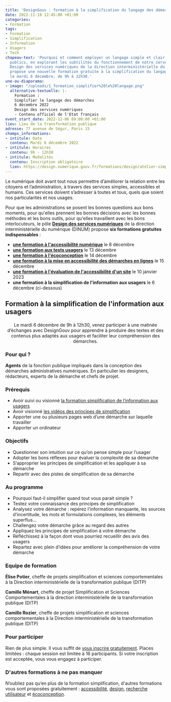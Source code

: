 ```yaml
---
title: 'DesignGouv : formation à la simplification du langage des démarches'
date: 2022-11-18 12:45:00 +01:00
categories:
- Formation
tags:
- Formation
- Simplification
- Information
- Usagers
- Tech
chapeau-text: 'Pourquoi et comment employer un langage simple et clair pour nos services
  publics, en explorant les subtilités du fonctionnement de notre cerveau  : le pôle
  Design des services numériques de la direction interministérielle du numérique (DINUM)
  propose une nouvelle formation gratuite à la simplification du langage des démarches,
  le mardi 6 décembre, de 9h à 12h30.'
une-ou-diaporama:
- image: "/uploads/1_formation_simplifier%20le%20langage.png"
  alternative-textuelle: |-
    Formation :
    Simplifier le langage des démarches
    6 décembre 2022
    Design des services numériques
    - Contenu officiel de l'Etat français
event_start_date: 2022-12-06 09:00:00 +01:00
lieu: Lieu de la transformation publique
adresse: 77 avenue de Ségur, Paris 15
champs_informations:
- intitule: Date
  contenu: Mardi 6 décembre 2022
- intitule: Horaires
  contenu: 9h - 12h30
- intitule: Modalités
  contenu: Inscription obligatoire
  lien: https://design.numerique.gouv.fr/formations/design/atelier-simplification/
---
```


Le numérique doit avant tout nous permettre d’améliorer la relation entre les citoyens et l’administration, à travers des services simples, accessibles et humains. Ces services doivent s’adresser à toutes et tous, quels que soient nos particularités et nos usages.

Pour que les administrations se posent les bonnes questions aux bons moments, pour qu'elles prennent les bonnes décisions avec les bonnes méthodes et les bons outils, pour qu'elles travaillent avec les bons interlocuteurs, le pôle [**Design des services numériques**](https://design.numerique.gouv.fr/ "Design des services numériques - Lien externe") de la direction interministérielle du numérique (DINUM) propose **six formations gratuites indispensables** : 
* **[une formation à l'accessibilité numérique](https://www.numerique.gouv.fr/agenda/designgouv-formation-accessibilite-numerique-2022/)** le 8 décembre
* **[une formation aux tests usagers](https://www.numerique.gouv.fr/agenda/designgouv-formation-tests-usagers/)** le 13 décembre
* **[une formation à l'écoconception](https://www.numerique.gouv.fr/agenda/designgouv-formation-ecoconception-2022/)** le 14 décembre
* **[une formation à la mise en accessibilité des démarches en lignes](https://www.numerique.gouv.fr/agenda/designgouv-formation-accessibilite-demarches-2022/)** le 15 décembre
* **[une formation à l'évaluation de l'accessibilité d'un site](https://www.numerique.gouv.fr/agenda/designgouv-formation-evaluation-accessibilite/)** le 10 janvier 2023
* **une formation à la simplification de l'information aux usagers** le 6 décembre (ci-dessous)

<h2 class="text-center">Formation à la simplification de l'information aux usagers</h2>
<div class="encadre"> <p style="margin-top: 20px; text-align:center;">Le mardi 6 décembre de 9h à 12h30, venez participer à une matinée d’échanges avec DesignGouv pour apprendre à produire des textes et des contenus plus adaptés aux usagers et faciliter leur compréhension des démarches.</p> </div>

<h3 class="h2">Pour qui ?</h3>

**Agents** de la fonction publique impliqués dans la conception des démarches administratives numériques. En particulier les designers, rédacteurs, experts de la démarche et chefs de projet.

<h3 class="h2">Prérequis</h3>

* Avoir suivi ou visionné [la formation simplification de l’information aux usagers](https://www.youtube.com/watch?v=7scX1FO_FQM)
* Avoir visionné [les vidéos des principes de simplification](https://www.modernisation.gouv.fr/outils-et-formations/simplifier-les-documents-administratifs)
* Apporter une ou plusieurs pages web d’une démarche sur laquelle travailler
* Apporter un ordinateur

<h3 class="h2">Objectifs</h3>

* Questionner son intuition sur ce qu’on pense simple pour l’usager
* Adopter les bons réflexes pour évaluer la complexité de sa démarche
* S’approprier les principes de simplification et les appliquer à sa démarche
* Repartir avec des pistes de simplification de sa démarche

<h3 class="h2">Au programme</h3>

* Pourquoi faut-il simplifier quand tout vous parait simple ?
* Testez votre connaissance des principes de simplification
* Analysez votre démarche : repérez l’information manquante, les sources d’incertitude, les mots et formulations complexes, les éléments superflus…
* Challengez votre démarche grâce au regard des autres
* Appliquez les principes de simplification à votre démarche
* Réfléchissez à la façon dont vous pourriez recueillir des avis des usagers
* Repartez avec plein d’idées pour améliorer la compréhension de votre démarche

<h3 class="h2">Equipe de formation</h3>

**Élise Potier**, cheffe de projets simplification et sciences comportementales à la Direction interministérielle de la transformation publique (DITP)

**Camille Ménart**, cheffe de projet Simplification et Sciences Comportementales à la direction interministérielle de la transformation publique (DITP)

**Camille Rozier**, cheffe de projets simplification et sciences comportementales à la Direction interministérielle de la transformation publique (DITP)

<h3 class="h2">Pour participer</h3>

Rien de plus simple. Il vous suffit de [vous inscrire gratuitement](https://design.numerique.gouv.fr/formations/design/atelier-simplification/). Places limitées : chaque session est limitée à 16 participants. Si votre inscription est acceptée, vous vous engagez à participer.

<div class="encadre noir"> <h3>D'autres formations à ne pas manquer</h3> <p>N’oubliez pas qu’en plus de la formation simplification, d'autres formations vous sont proposées gratuitement : <a href="https://design.numerique.gouv.fr/formations/accessibilite/">accessibilité</a>, <a href="https://design.numerique.gouv.fr/formations/design/">design</a>, <a href="https://design.numerique.gouv.fr/formations/recherche-utilisateur/">recherche utilisateur</a> et <a href="https://design.numerique.gouv.fr/formations/ecoconception/">écoconception</a>.</p> </div>